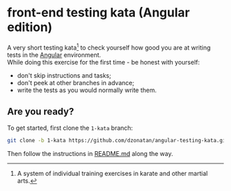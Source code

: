 # front-end testing kata (Angular edition)

A very short testing kata[^1] to check yourself how good you are at writing tests in the [Angular](https://angular.io) environment.  
While doing this exercise for the first time - be honest with yourself:

- don't skip instructions and tasks;
- don't peek at other branches in advance;
- write the tests as you would normally write them.

[^1]: A system of individual training exercises in karate and other martial arts.

## Are you ready?

To get started, first clone the `1-kata` branch:

```sh
git clone -b 1-kata https://github.com/dzonatan/angular-testing-kata.git
```

Then follow the instructions in [README.md](https://github.com/dzonatan/angular-testing-kata/blob/1-kata/README.md) along the way.
